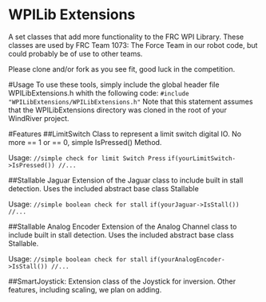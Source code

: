 WPILib Extensions
=================
A set classes that add more functionality to the FRC WPI Library. These classes are used by FRC Team 1073: The Force Team in our robot code, but could probably be of use to other teams.

Please clone and/or fork as you see fit, good luck in the competition.

#Usage
To use these tools, simply include the global header file WPILibExtensions.h whith the following code:
	`#include "WPILibExtensions/WPILibExtensions.h"`
Note that this statement assumes that the WPILibExtensions directory was cloned in the root of your WindRiver project.

#Features
##LimitSwitch
Class to represent a limit switch digital IO. No more == 1 or == 0, simple IsPressed() Method.

Usage:
	`//simple check for limit Switch Press`
	`if(yourLimitSwitch->IsPressed()) //...`

##Stallable Jaguar
Extension of the Jaguar class to include built in stall detection. Uses the included abstract base class Stallable

Usage:
	`//simple boolean check for stall`
	`if(yourJaguar->IsStall()) //...`

##Stallable Analog Encoder
Extension of the Analog Channel class to include built in stall detection. Uses the included abstract base class Stallable.

Usage:
	`//simple boolean check for stall`
	`if(yourAnalogEncoder->IsStall()) //...`

##SmartJoystick:
Extension class of the Joystick for inversion. Other features, including scaling, we plan on adding. 